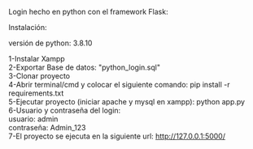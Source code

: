 Login hecho en python con el framework Flask:

Instalación:

versión de python: 3.8.10

1-Instalar Xampp <br>
2-Exportar Base de datos: "python_login.sql" <br>
3-Clonar proyecto <br>
4-Abrir terminal/cmd y colocar el siguiente comando: pip install -r requirements.txt <br>
5-Ejecutar proyecto (iniciar apache y mysql en xampp): python app.py <br>
6-Usuario y contraseña del login: <br>
usuario: admin <br>
contraseña: Admin_123 <br>
7-El proyecto se ejecuta en la siguiente url: http://127.0.0.1:5000/ <br>
